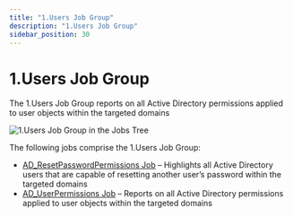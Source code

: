 ```yaml
---
title: "1.Users Job Group"
description: "1.Users Job Group"
sidebar_position: 30
---
```


# 1.Users Job Group

The 1.Users Job Group reports on all Active Directory permissions applied to user objects within the
targeted domains

![1.Users Job Group in the Jobs Tree](/images/accessanalyzer/11.6/solutions/activedirectorypermissionsanalyzer/users/jobstree.webp)

The following jobs comprise the 1.Users Job Group:

- [AD_ResetPasswordPermissions Job](/docs/accessanalyzer/11.6/solutions/activedirectorypermissionsanalyzer/users/ad_resetpasswordpermissions.md)
  – Highlights all Active Directory users that are capable of resetting another user’s password
  within the targeted domains
- [AD_UserPermissions Job](/docs/accessanalyzer/11.6/solutions/activedirectorypermissionsanalyzer/users/ad_userpermissions.md)
  – Reports on all Active Directory permissions applied to user objects within the targeted domains

